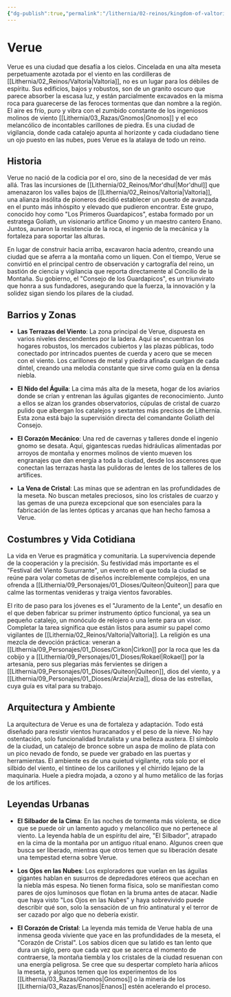 ```yaml
---
{"dg-publish":true,"permalink":"/lithernia/02-reinos/kingdom-of-valtoria/verue/","title":"Verue","tags":["lithernia","ciudad","Valtoria"]}
---
```


# Verue

Verue es una ciudad que desafía a los cielos. Cincelada en una alta meseta perpetuamente azotada por el viento en las cordilleras de [[Lithernia/02_Reinos/Valtoria\|Valtoria]], no es un lugar para los débiles de espíritu. Sus edificios, bajos y robustos, son de un granito oscuro que parece absorber la escasa luz, y están parcialmente excavados en la misma roca para guarecerse de las feroces tormentas que dan nombre a la región. El aire es frío, puro y vibra con el zumbido constante de los ingeniosos molinos de viento [[Lithernia/03_Razas/Gnomos\|Gnomos]] y el eco melancólico de incontables carillones de piedra. Es una ciudad de vigilancia, donde cada catalejo apunta al horizonte y cada ciudadano tiene un ojo puesto en las nubes, pues Verue es la atalaya de todo un reino.

## Historia

Verue no nació de la codicia por el oro, sino de la necesidad de ver más allá. Tras las incursiones de [[Lithernia/02_Reinos/Mor'dhul\|Mor'dhul]] que amenazaron los valles bajos de [[Lithernia/02_Reinos/Valtoria\|Valtoria]], una alianza insólita de pioneros decidió establecer un puesto de avanzada en el punto más inhóspito y elevado que pudieron encontrar. Este grupo, conocido hoy como "Los Primeros Guardapicos", estaba formado por un estratega Goliath, un visionario artífice Gnomo y un maestro cantero Enano. Juntos, aunaron la resistencia de la roca, el ingenio de la mecánica y la fortaleza para soportar las alturas.

En lugar de construir hacia arriba, excavaron hacia adentro, creando una ciudad que se aferra a la montaña como un liquen. Con el tiempo, Verue se convirtió en el principal centro de observación y cartografía del reino, un bastión de ciencia y vigilancia que reporta directamente al Concilio de la Montaña. Su gobierno, el "Consejo de los Guardapicos", es un triunvirato que honra a sus fundadores, asegurando que la fuerza, la innovación y la solidez sigan siendo los pilares de la ciudad.

## Barrios y Zonas

- **Las Terrazas del Viento**: La zona principal de Verue, dispuesta en varios niveles descendentes por la ladera. Aquí se encuentran los hogares robustos, los mercados cubiertos y las plazas públicas, todo conectado por intrincados puentes de cuerda y acero que se mecen con el viento. Los carillones de metal y piedra afinada cuelgan de cada dintel, creando una melodía constante que sirve como guía en la densa niebla.

- **El Nido del Águila**: La cima más alta de la meseta, hogar de los aviarios donde se crían y entrenan las águilas gigantes de reconocimiento. Junto a ellos se alzan los grandes observatorios, cúpulas de cristal de cuarzo pulido que albergan los catalejos y sextantes más precisos de Lithernia. Esta zona está bajo la supervisión directa del comandante Goliath del Consejo.

- **El Corazón Mecánico**: Una red de cavernas y talleres donde el ingenio gnomo se desata. Aquí, gigantescas ruedas hidráulicas alimentadas por arroyos de montaña y enormes molinos de viento mueven los engranajes que dan energía a toda la ciudad, desde los ascensores que conectan las terrazas hasta las pulidoras de lentes de los talleres de los artífices.

- **La Vena de Cristal**: Las minas que se adentran en las profundidades de la meseta. No buscan metales preciosos, sino los cristales de cuarzo y las gemas de una pureza excepcional que son esenciales para la fabricación de las lentes ópticas y arcanas que han hecho famosa a Verue.

## Costumbres y Vida Cotidiana

La vida en Verue es pragmática y comunitaria. La supervivencia depende de la cooperación y la precisión. Su festividad más importante es el "Festival del Viento Susurrante", un evento en el que toda la ciudad se reúne para volar cometas de diseños increíblemente complejos, en una ofrenda a [[Lithernia/09_Personajes/01_Dioses/Quiteon\|Quiteon]] para que calme las tormentas venideras y traiga vientos favorables.

El rito de paso para los jóvenes es el "Juramento de la Lente", un desafío en el que deben fabricar su primer instrumento óptico funcional, ya sea un pequeño catalejo, un monóculo de relojero o una lente para un visor. Completar la tarea significa que están listos para asumir su papel como vigilantes de [[Lithernia/02_Reinos/Valtoria\|Valtoria]]. La religión es una mezcla de devoción práctica: veneran a [[Lithernia/09_Personajes/01_Dioses/Cirkon\|Cirkon]] por la roca que les da cobijo y a [[Lithernia/09_Personajes/01_Dioses/Rokael\|Rokael]] por la artesanía, pero sus plegarias más fervientes se dirigen a [[Lithernia/09_Personajes/01_Dioses/Quiteon\|Quiteon]], dios del viento, y a [[Lithernia/09_Personajes/01_Dioses/Arzia\|Arzia]], diosa de las estrellas, cuya guía es vital para su trabajo.

## Arquitectura y Ambiente

La arquitectura de Verue es una de fortaleza y adaptación. Todo está diseñado para resistir vientos huracanados y el peso de la nieve. No hay ostentación, solo funcionalidad brutalista y una belleza austera. El símbolo de la ciudad, un catalejo de bronce sobre un aspa de molino de plata con un pico nevado de fondo, se puede ver grabado en las puertas y herramientas. El ambiente es de una quietud vigilante, rota solo por el silbido del viento, el tintineo de los carillones y el chirrido lejano de la maquinaria. Huele a piedra mojada, a ozono y al humo metálico de las forjas de los artífices.

## Leyendas Urbanas

- **El Silbador de la Cima**: En las noches de tormenta más violenta, se dice que se puede oír un lamento agudo y melancólico que no pertenece al viento. La leyenda habla de un espíritu del aire, "El Silbador", atrapado en la cima de la montaña por un antiguo ritual enano. Algunos creen que busca ser liberado, mientras que otros temen que su liberación desate una tempestad eterna sobre Verue.

- **Los Ojos en las Nubes**: Los exploradores que vuelan en las águilas gigantes hablan en susurros de depredadores etéreos que acechan en la niebla más espesa. No tienen forma física, solo se manifiestan como pares de ojos luminosos que flotan en la bruma antes de atacar. Nadie que haya visto "Los Ojos en las Nubes" y haya sobrevivido puede describir qué son, solo la sensación de un frío antinatural y el terror de ser cazado por algo que no debería existir.

- **El Corazón de Cristal**: La leyenda más temida de Verue habla de una inmensa geoda viviente que yace en las profundidades de la meseta, el "Corazón de Cristal". Los sabios dicen que su latido es tan lento que dura un siglo, pero que cada vez que se acerca el momento de contraerse, la montaña tiembla y los cristales de la ciudad resuenan con una energía peligrosa. Se cree que su despertar completo haría añicos la meseta, y algunos temen que los experimentos de los [[Lithernia/03_Razas/Gnomos\|Gnomos]] o la minería de los [[Lithernia/03_Razas/Enanos\|Enanos]] estén acelerando el proceso.